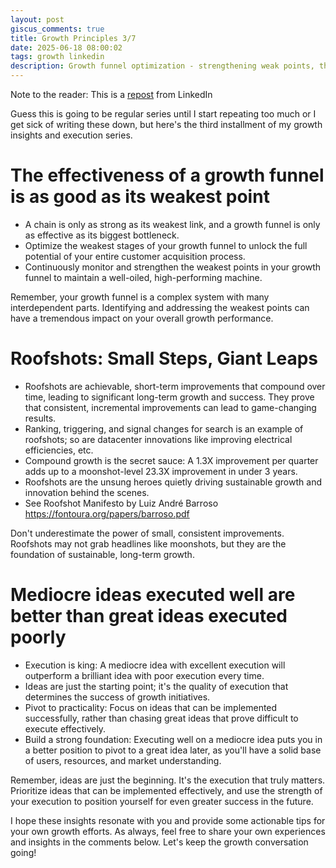 ```yaml
---
layout: post
giscus_comments: true
title: Growth Principles 3/7
date: 2025-06-18 08:00:02
tags: growth linkedin
description: Growth funnel optimization - strengthening weak points, the power of roofshots over moonshots for compound growth, and why execution beats great ideas.
---
```


Note to the reader: This is a [repost](https://www.linkedin.com/posts/yewjinlim_guess-this-is-going-to-be-regular-series-activity-7177379520885239808-Ovax?utm_source=share&utm_medium=member_desktop&rcm=ACoAAAD4xmMBhqAf0RkmEot2NJkJA3gvq31H7Os) from LinkedIn

Guess this is going to be regular series until I start repeating too much or I get sick of writing these down, but here's the third installment of my growth insights and execution series.

# The effectiveness of a growth funnel is as good as its weakest point

- A chain is only as strong as its weakest link, and a growth funnel is only as effective as its biggest bottleneck.
- Optimize the weakest stages of your growth funnel to unlock the full potential of your entire customer acquisition process.
- Continuously monitor and strengthen the weakest points in your growth funnel to maintain a well-oiled, high-performing machine.

Remember, your growth funnel is a complex system with many interdependent parts. Identifying and addressing the weakest points can have a tremendous impact on your overall growth performance.

# Roofshots: Small Steps, Giant Leaps

- Roofshots are achievable, short-term improvements that compound over time, leading to significant long-term growth and success. They prove that consistent, incremental improvements can lead to game-changing results.
- Ranking, triggering, and signal changes for search is an example of roofshots; so are datacenter innovations like improving electrical efficiencies, etc.
- Compound growth is the secret sauce: A 1.3X improvement per quarter adds up to a moonshot-level 23.3X improvement in under 3 years.
- Roofshots are the unsung heroes quietly driving sustainable growth and innovation behind the scenes.
- See Roofshot Manifesto by Luiz André Barroso https://fontoura.org/papers/barroso.pdf

Don't underestimate the power of small, consistent improvements. Roofshots may not grab headlines like moonshots, but they are the foundation of sustainable, long-term growth.

# Mediocre ideas executed well are better than great ideas executed poorly

- Execution is king: A mediocre idea with excellent execution will outperform a brilliant idea with poor execution every time.
- Ideas are just the starting point; it's the quality of execution that determines the success of growth initiatives.
- Pivot to practicality: Focus on ideas that can be implemented successfully, rather than chasing great ideas that prove difficult to execute effectively.
- Build a strong foundation: Executing well on a mediocre idea puts you in a better position to pivot to a great idea later, as you'll have a solid base of users, resources, and market understanding.

Remember, ideas are just the beginning. It's the execution that truly matters. Prioritize ideas that can be implemented effectively, and use the strength of your execution to position yourself for even greater success in the future.

I hope these insights resonate with you and provide some actionable tips for your own growth efforts. As always, feel free to share your own experiences and insights in the comments below. Let's keep the growth conversation going!
